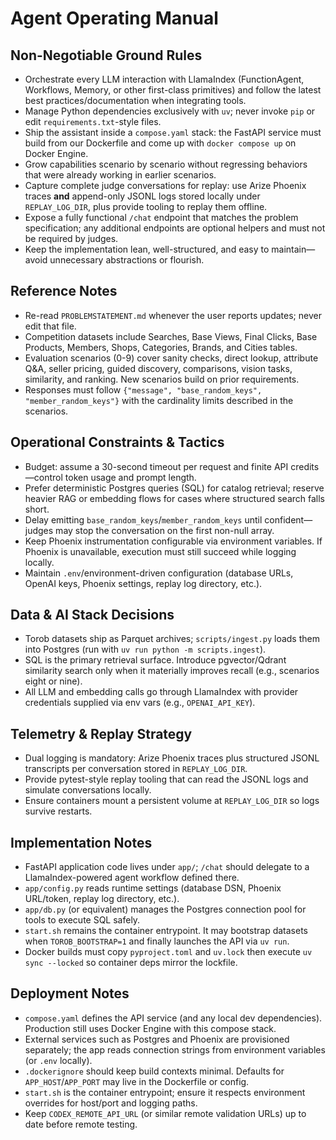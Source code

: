 # Agent Operating Manual

## Non-Negotiable Ground Rules
- Orchestrate every LLM interaction with LlamaIndex (FunctionAgent, Workflows, Memory, or other first-class primitives) and follow the latest best practices/documentation when integrating tools.
- Manage Python dependencies exclusively with `uv`; never invoke `pip` or edit `requirements.txt`-style files.
- Ship the assistant inside a `compose.yaml` stack: the FastAPI service must build from our Dockerfile and come up with `docker compose up` on Docker Engine.
- Grow capabilities scenario by scenario without regressing behaviors that were already working in earlier scenarios.
- Capture complete judge conversations for replay: use Arize Phoenix traces **and** append-only JSONL logs stored locally under `REPLAY_LOG_DIR`, plus provide tooling to replay them offline.
- Expose a fully functional `/chat` endpoint that matches the problem specification; any additional endpoints are optional helpers and must not be required by judges.
- Keep the implementation lean, well-structured, and easy to maintain—avoid unnecessary abstractions or flourish.

## Reference Notes
- Re-read `PROBLEMSTATEMENT.md` whenever the user reports updates; never edit that file.
- Competition datasets include Searches, Base Views, Final Clicks, Base Products, Members, Shops, Categories, Brands, and Cities tables.
- Evaluation scenarios (0-9) cover sanity checks, direct lookup, attribute Q&A, seller pricing, guided discovery, comparisons, vision tasks, similarity, and ranking. New scenarios build on prior requirements.
- Responses must follow `{"message", "base_random_keys", "member_random_keys"}` with the cardinality limits described in the scenarios.

## Operational Constraints & Tactics
- Budget: assume a 30-second timeout per request and finite API credits—control token usage and prompt length.
- Prefer deterministic Postgres queries (SQL) for catalog retrieval; reserve heavier RAG or embedding flows for cases where structured search falls short.
- Delay emitting `base_random_keys`/`member_random_keys` until confident—judges may stop the conversation on the first non-null array.
- Keep Phoenix instrumentation configurable via environment variables. If Phoenix is unavailable, execution must still succeed while logging locally.
- Maintain `.env`/environment-driven configuration (database URLs, OpenAI keys, Phoenix settings, replay log directory, etc.).

## Data & AI Stack Decisions
- Torob datasets ship as Parquet archives; `scripts/ingest.py` loads them into Postgres (run with `uv run python -m scripts.ingest`).
- SQL is the primary retrieval surface. Introduce pgvector/Qdrant similarity search only when it materially improves recall (e.g., scenarios eight or nine).
- All LLM and embedding calls go through LlamaIndex with provider credentials supplied via env vars (e.g., `OPENAI_API_KEY`).

## Telemetry & Replay Strategy
- Dual logging is mandatory: Arize Phoenix traces plus structured JSONL transcripts per conversation stored in `REPLAY_LOG_DIR`.
- Provide pytest-style replay tooling that can read the JSONL logs and simulate conversations locally.
- Ensure containers mount a persistent volume at `REPLAY_LOG_DIR` so logs survive restarts.

## Implementation Notes
- FastAPI application code lives under `app/`; `/chat` should delegate to a LlamaIndex-powered agent workflow defined there.
- `app/config.py` reads runtime settings (database DSN, Phoenix URL/token, replay log directory, etc.).
- `app/db.py` (or equivalent) manages the Postgres connection pool for tools to execute SQL safely.
- `start.sh` remains the container entrypoint. It may bootstrap datasets when `TOROB_BOOTSTRAP=1` and finally launches the API via `uv run`.
- Docker builds must copy `pyproject.toml` and `uv.lock` then execute `uv sync --locked` so container deps mirror the lockfile.

## Deployment Notes
- `compose.yaml` defines the API service (and any local dev dependencies). Production still uses Docker Engine with this compose stack.
- External services such as Postgres and Phoenix are provisioned separately; the app reads connection strings from environment variables (or `.env` locally).
- `.dockerignore` should keep build contexts minimal. Defaults for `APP_HOST`/`APP_PORT` may live in the Dockerfile or config.
- `start.sh` is the container entrypoint; ensure it respects environment overrides for host/port and logging paths.
- Keep `CODEX_REMOTE_API_URL` (or similar remote validation URLs) up to date before remote testing.
